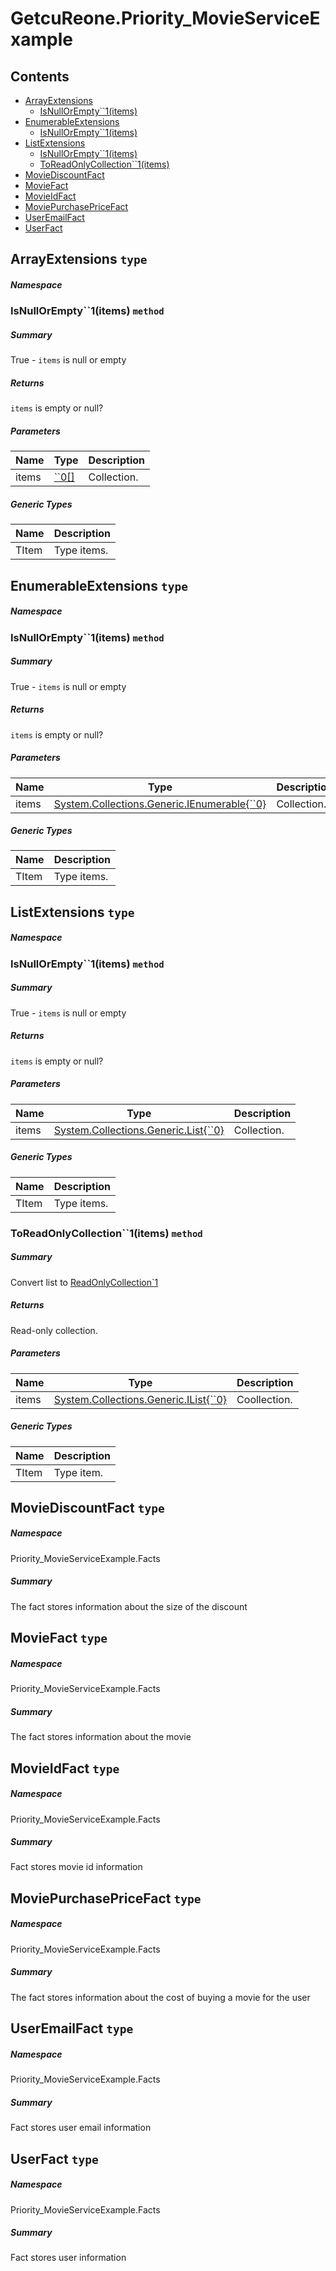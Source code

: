 <a name='assembly'></a>
# GetcuReone.Priority_MovieServiceExample

## Contents

- [ArrayExtensions](#T--ArrayExtensions '.ArrayExtensions')
  - [IsNullOrEmpty\`\`1(items)](#M-ArrayExtensions-IsNullOrEmpty``1-``0[]- 'ArrayExtensions.IsNullOrEmpty``1(``0[])')
- [EnumerableExtensions](#T--EnumerableExtensions '.EnumerableExtensions')
  - [IsNullOrEmpty\`\`1(items)](#M-EnumerableExtensions-IsNullOrEmpty``1-System-Collections-Generic-IEnumerable{``0}- 'EnumerableExtensions.IsNullOrEmpty``1(System.Collections.Generic.IEnumerable{``0})')
- [ListExtensions](#T--ListExtensions '.ListExtensions')
  - [IsNullOrEmpty\`\`1(items)](#M-ListExtensions-IsNullOrEmpty``1-System-Collections-Generic-List{``0}- 'ListExtensions.IsNullOrEmpty``1(System.Collections.Generic.List{``0})')
  - [ToReadOnlyCollection\`\`1(items)](#M-ListExtensions-ToReadOnlyCollection``1-System-Collections-Generic-IList{``0}- 'ListExtensions.ToReadOnlyCollection``1(System.Collections.Generic.IList{``0})')
- [MovieDiscountFact](#T-Priority_MovieServiceExample-Facts-MovieDiscountFact 'Priority_MovieServiceExample.Facts.MovieDiscountFact')
- [MovieFact](#T-Priority_MovieServiceExample-Facts-MovieFact 'Priority_MovieServiceExample.Facts.MovieFact')
- [MovieIdFact](#T-Priority_MovieServiceExample-Facts-MovieIdFact 'Priority_MovieServiceExample.Facts.MovieIdFact')
- [MoviePurchasePriceFact](#T-Priority_MovieServiceExample-Facts-MoviePurchasePriceFact 'Priority_MovieServiceExample.Facts.MoviePurchasePriceFact')
- [UserEmailFact](#T-Priority_MovieServiceExample-Facts-UserEmailFact 'Priority_MovieServiceExample.Facts.UserEmailFact')
- [UserFact](#T-Priority_MovieServiceExample-Facts-UserFact 'Priority_MovieServiceExample.Facts.UserFact')

<a name='T--ArrayExtensions'></a>
## ArrayExtensions `type`

##### Namespace



<a name='M-ArrayExtensions-IsNullOrEmpty``1-``0[]-'></a>
### IsNullOrEmpty\`\`1(items) `method`

##### Summary

True - `items` is null or empty

##### Returns

`items` is empty or null?

##### Parameters

| Name | Type | Description |
| ---- | ---- | ----------- |
| items | [\`\`0[]](#T-``0[] '``0[]') | Collection. |

##### Generic Types

| Name | Description |
| ---- | ----------- |
| TItem | Type items. |

<a name='T--EnumerableExtensions'></a>
## EnumerableExtensions `type`

##### Namespace



<a name='M-EnumerableExtensions-IsNullOrEmpty``1-System-Collections-Generic-IEnumerable{``0}-'></a>
### IsNullOrEmpty\`\`1(items) `method`

##### Summary

True - `items` is null or empty

##### Returns

`items` is empty or null?

##### Parameters

| Name | Type | Description |
| ---- | ---- | ----------- |
| items | [System.Collections.Generic.IEnumerable{\`\`0}](http://msdn.microsoft.com/query/dev14.query?appId=Dev14IDEF1&l=EN-US&k=k:System.Collections.Generic.IEnumerable 'System.Collections.Generic.IEnumerable{``0}') | Collection. |

##### Generic Types

| Name | Description |
| ---- | ----------- |
| TItem | Type items. |

<a name='T--ListExtensions'></a>
## ListExtensions `type`

##### Namespace



<a name='M-ListExtensions-IsNullOrEmpty``1-System-Collections-Generic-List{``0}-'></a>
### IsNullOrEmpty\`\`1(items) `method`

##### Summary

True - `items` is null or empty

##### Returns

`items` is empty or null?

##### Parameters

| Name | Type | Description |
| ---- | ---- | ----------- |
| items | [System.Collections.Generic.List{\`\`0}](http://msdn.microsoft.com/query/dev14.query?appId=Dev14IDEF1&l=EN-US&k=k:System.Collections.Generic.List 'System.Collections.Generic.List{``0}') | Collection. |

##### Generic Types

| Name | Description |
| ---- | ----------- |
| TItem | Type items. |

<a name='M-ListExtensions-ToReadOnlyCollection``1-System-Collections-Generic-IList{``0}-'></a>
### ToReadOnlyCollection\`\`1(items) `method`

##### Summary

Convert list to [ReadOnlyCollection\`1](http://msdn.microsoft.com/query/dev14.query?appId=Dev14IDEF1&l=EN-US&k=k:System.Collections.ObjectModel.ReadOnlyCollection`1 'System.Collections.ObjectModel.ReadOnlyCollection`1')

##### Returns

Read-only collection.

##### Parameters

| Name | Type | Description |
| ---- | ---- | ----------- |
| items | [System.Collections.Generic.IList{\`\`0}](http://msdn.microsoft.com/query/dev14.query?appId=Dev14IDEF1&l=EN-US&k=k:System.Collections.Generic.IList 'System.Collections.Generic.IList{``0}') | Coollection. |

##### Generic Types

| Name | Description |
| ---- | ----------- |
| TItem | Type item. |

<a name='T-Priority_MovieServiceExample-Facts-MovieDiscountFact'></a>
## MovieDiscountFact `type`

##### Namespace

Priority_MovieServiceExample.Facts

##### Summary

The fact stores information about the size of the discount

<a name='T-Priority_MovieServiceExample-Facts-MovieFact'></a>
## MovieFact `type`

##### Namespace

Priority_MovieServiceExample.Facts

##### Summary

The fact stores information about the movie

<a name='T-Priority_MovieServiceExample-Facts-MovieIdFact'></a>
## MovieIdFact `type`

##### Namespace

Priority_MovieServiceExample.Facts

##### Summary

Fact stores movie id information

<a name='T-Priority_MovieServiceExample-Facts-MoviePurchasePriceFact'></a>
## MoviePurchasePriceFact `type`

##### Namespace

Priority_MovieServiceExample.Facts

##### Summary

The fact stores information about the cost of buying a movie for the user

<a name='T-Priority_MovieServiceExample-Facts-UserEmailFact'></a>
## UserEmailFact `type`

##### Namespace

Priority_MovieServiceExample.Facts

##### Summary

Fact stores user email information

<a name='T-Priority_MovieServiceExample-Facts-UserFact'></a>
## UserFact `type`

##### Namespace

Priority_MovieServiceExample.Facts

##### Summary

Fact stores user information
